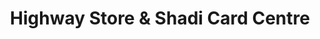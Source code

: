 ---
title: "Highway Store & Shadi Card Centre"
url: /karachi/highway-store-and-shadi-card-centre/
shop: copyshop
---